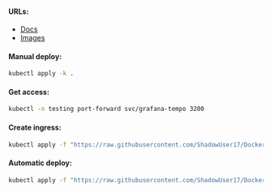 #### URLs:
- [Docs](https://github.com/grafana/tempo/tree/main/docs/sources/tempo)
- [Images](https://hub.docker.com/r/grafana/tempo/tags)

#### Manual deploy:
```bash
kubectl apply -k .
```

#### Get access:
```bash
kubectl -n testing port-forward svc/grafana-tempo 3200
```

#### Create ingress:
```bash
kubectl apply -f "https://raw.githubusercontent.com/ShadowUser17/DockerTemplates/master/K8S/grafana-tempo/ingress-nginx.yml"
```

#### Automatic deploy:
```bash
kubectl apply -f "https://raw.githubusercontent.com/ShadowUser17/DockerTemplates/master/K8S/grafana-tempo/fluxcd-deploy.yml"
```
